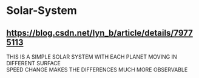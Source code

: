 # Solar-System  

## https://blog.csdn.net/lyn_b/article/details/79775113  
  
THIS IS A SIMPLE SOLAR SYSTEM WITH EACH PLANET MOVING IN DIFFERENT SURFACE  
SPEED CHANGE MAKES THE DIFFERENCES MUCH MORE OBSERVABLE
